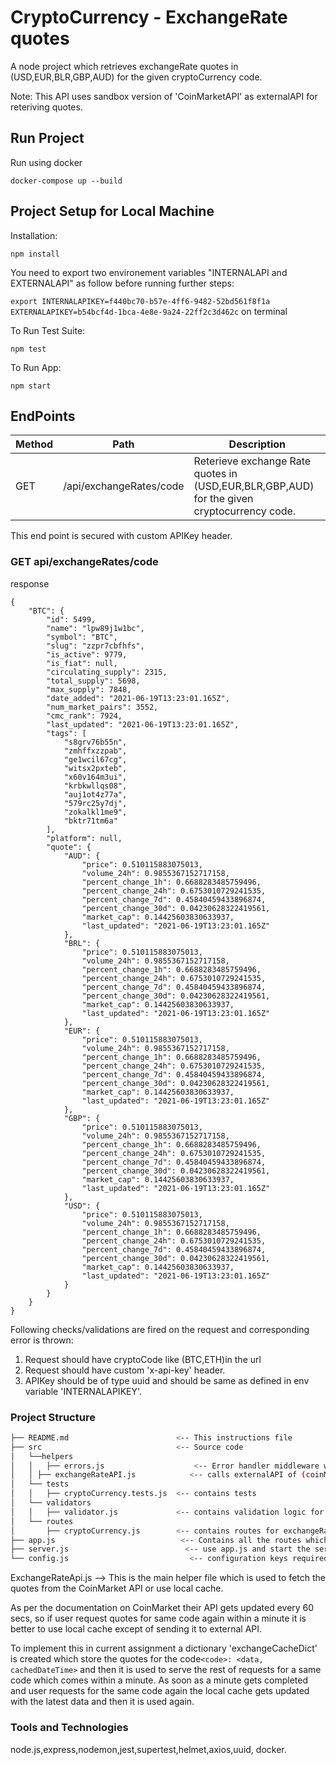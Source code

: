 # CryptoCurrency  - ExchangeRate quotes

A node project which retrieves exchangeRate quotes in (USD,EUR,BLR,GBP,AUD) for the given cryptoCurrency code.

Note: This API uses sandbox version of 'CoinMarketAPI' as externalAPI for reteriving quotes.

## Run Project

Run using docker

 `docker-compose up --build`

## Project Setup for Local Machine

Installation:

`npm install`

 You need to export two environement variables "INTERNALAPI and EXTERNALAPI" as follow before running further steps:
 
 `export INTERNALAPIKEY=f440bc70-b57e-4ff6-9482-52bd561f8f1a EXTERNALAPIKEY=b54bcf4d-1bca-4e8e-9a24-22ff2c3d462c` on terminal

To Run Test Suite:  

`npm test`  

To Run App:

`npm start`

## EndPoints

| Method | Path | Description|
|--------|------|------------|
| GET | /api/exchangeRates/code | Reterieve exchange Rate quotes in (USD,EUR,BLR,GBP,AUD) for the given cryptocurrency code.

This end point is secured with custom APIKey header.

### GET api/exchangeRates/code
 
response
```
{
    "BTC": {
        "id": 5499,
        "name": "lpw89j1w1bc",
        "symbol": "BTC",
        "slug": "zzpr7cbfhfs",
        "is_active": 9779,
        "is_fiat": null,
        "circulating_supply": 2315,
        "total_supply": 5698,
        "max_supply": 7848,
        "date_added": "2021-06-19T13:23:01.165Z",
        "num_market_pairs": 3552,
        "cmc_rank": 7924,
        "last_updated": "2021-06-19T13:23:01.165Z",
        "tags": [
            "s8grv76b55n",
            "zmhffxzzpab",
            "ge1wcil67cg",
            "witsx2pxteb",
            "x60v164m3ui",
            "krbkwllqs08",
            "auj1ot4z77a",
            "579rc25y7dj",
            "zokalkl1me9",
            "bktr71tm6a"
        ],
        "platform": null,
        "quote": {
            "AUD": {
                "price": 0.510115883075013,
                "volume_24h": 0.9855367152717158,
                "percent_change_1h": 0.6688283485759496,
                "percent_change_24h": 0.6753010729241535,
                "percent_change_7d": 0.45840459433896874,
                "percent_change_30d": 0.04230628322419561,
                "market_cap": 0.14425603830633937,
                "last_updated": "2021-06-19T13:23:01.165Z"
            },
            "BRL": {
                "price": 0.510115883075013,
                "volume_24h": 0.9855367152717158,
                "percent_change_1h": 0.6688283485759496,
                "percent_change_24h": 0.6753010729241535,
                "percent_change_7d": 0.45840459433896874,
                "percent_change_30d": 0.04230628322419561,
                "market_cap": 0.14425603830633937,
                "last_updated": "2021-06-19T13:23:01.165Z"
            },
            "EUR": {
                "price": 0.510115883075013,
                "volume_24h": 0.9855367152717158,
                "percent_change_1h": 0.6688283485759496,
                "percent_change_24h": 0.6753010729241535,
                "percent_change_7d": 0.45840459433896874,
                "percent_change_30d": 0.04230628322419561,
                "market_cap": 0.14425603830633937,
                "last_updated": "2021-06-19T13:23:01.165Z"
            },
            "GBP": {
                "price": 0.510115883075013,
                "volume_24h": 0.9855367152717158,
                "percent_change_1h": 0.6688283485759496,
                "percent_change_24h": 0.6753010729241535,
                "percent_change_7d": 0.45840459433896874,
                "percent_change_30d": 0.04230628322419561,
                "market_cap": 0.14425603830633937,
                "last_updated": "2021-06-19T13:23:01.165Z"
            },
            "USD": {
                "price": 0.510115883075013,
                "volume_24h": 0.9855367152717158,
                "percent_change_1h": 0.6688283485759496,
                "percent_change_24h": 0.6753010729241535,
                "percent_change_7d": 0.45840459433896874,
                "percent_change_30d": 0.04230628322419561,
                "market_cap": 0.14425603830633937,
                "last_updated": "2021-06-19T13:23:01.165Z"
            }
        }
    }
}
```

Following checks/validations are fired on the request and corresponding error is thrown:

1) Request should have cryptoCode like (BTC,ETH)in the url
2) Request should have custom 'x-api-key' header.
3) APIKey should be of type uuid and should be same as defined in env variable 'INTERNALAPIKEY'.

### Project Structure

```bash
├── README.md                        <-- This instructions file
├── src                              <-- Source code
│   └──helpers
│   │	├── errors.js        	         <-- Error handler middleware which is used whenever error needs to be thrown
│   │ ├── exchangeRateAPI.js	        <-- calls externalAPI of (coinMarket) to reterive actual quotes or use cache if quotes for same code is requested multiple    │   │  					                            times in a minute.
│   └── tests
│   │   ├── cryptoCurrency.tests.js  <-- contains tests
│   └── validators
│   │   ├── validator.js             <-- contains validation logic for request.
│   └── routes
│       ├── cryptoCurrency.js        <-- contains routes for exchangeRates (GET)
├── app.js                	          <-- Contains all the routes which are used and specfiying other dependencies used in the project.
├── server.js                	       <-- use app.js and start the server on the 5000 if no port is specfied.
└── config.js               	        <-- configuration keys required for the API.
```


ExchangeRateApi.js --> This is the main helper file which is used to fetch the quotes from the CoinMarket API or use local cache. 

As per the documentation on CoinMarket their API gets updated every 60 secs, so if user request quotes for same code again within a minute it is better to use local cache except of sending it to external API.

To implement this in current assignment a dictionary 'exchangeCacheDict' is created which store the quotes for the code`<code>: <data, cachedDateTime>` and then it is used to serve the rest of requests for a same code which comes within a minute. As soon as a minute gets completed and user requests for the same code again the local cache gets updated with the latest data and then it is used again.

### Tools and Technologies
node.js,express,nodemon,jest,supertest,helmet,axios,uuid, docker.
